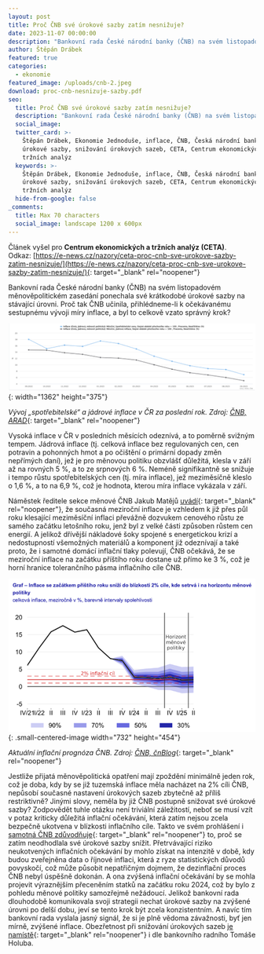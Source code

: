 ```yaml
---
layout: post
title: Proč ČNB své úrokové sazby zatím nesnižuje?
date: 2023-11-07 00:00:00
description: "Bankovní rada České národní banky (ČNB) na svém listopadovém měnověpolitickém zasedání ponechala své krátkodobé úrokové sazby na stávající úrovni. Proč tak ČNB učinila, přihlédneme-li k\_očekávanému sestupnému vývoji míry inflace, a byl to celkově vzato správný krok?"
author: Štěpán Drábek
featured: true
categories:
  - ekonomie
featured_image: /uploads/cnb-2.jpeg
download: proc-cnb-nesnizuje-sazby.pdf
seo:
  title: Proč ČNB své úrokové sazby zatím nesnižuje?
  description: "Bankovní rada České národní banky (ČNB) na svém listopadovém měnověpolitickém zasedání ponechala své krátkodobé úrokové sazby na stávající úrovni. Proč tak ČNB učinila, přihlédneme-li k\_očekávanému sestupnému vývoji míry inflace, a byl to celkově vzato správný krok?"
  social_image:
  twitter_card: >-
    Štěpán Drábek, Ekonomie Jednoduše, inflace, ČNB, Česká národní banka,
    úrokové sazby, snižování úrokových sazeb, CETA, Centrum ekonomických a
    tržních analýz
  keywords: >-
    Štěpán Drábek, Ekonomie Jednoduše, inflace, ČNB, Česká národní banka,
    úrokové sazby, snižování úrokových sazeb, CETA, Centrum ekonomických a
    tržních analýz
  hide-from-google: false
_comments:
  title: Max 70 characters
  social_image: landscape 1200 x 600px
---
```

Článek vyšel pro&nbsp;**Centrum ekonomických a tržních analýz (CETA)**. Odkaz:&nbsp;[https://e-news.cz/nazory/ceta-proc-cnb-sve-urokove-sazby-zatim-nesnizuje/](https://e-news.cz/nazory/ceta-proc-cnb-sve-urokove-sazby-zatim-nesnizuje/){: target="_blank" rel="noopener"}

Bankovní rada České národní banky (ČNB) na svém listopadovém měnověpolitickém zasedání ponechala své krátkodobé úrokové sazby na stávající úrovni. Proč tak ČNB učinila, přihlédneme-li k očekávanému sestupnému vývoji míry inflace, a byl to celkově vzato správný krok?

![](/uploads/vyvoj-inflace-arad.png){: width="1362" height="375"}

*Vývoj „spotřebitelské“ a jádrové inflace v ČR za poslední rok. Zdroj:* [*ČNB, ARAD*](https://www.cnb.cz/arad/#/cs/indicators){: target="_blank" rel="noopener"}

Vysoká inflace v ČR v posledních měsících odeznívá, a to poměrně svižným tempem. Jádrová inflace (tj. celková inflace bez regulovaných cen, cen potravin a pohonných hmot a po očištění o primární dopady změn nepřímých daní), jež je pro měnovou politiku obzvlášť důležitá, klesla v září až na rovných 5 %, a to ze srpnových 6 %. Neméně signifikantně se snižuje i tempo růstu spotřebitelských cen (tj. míra inflace), jež meziměsíčně kleslo o 1,6 %, a to na 6,9 %, což je hodnota, kterou míra inflace vykázala v září.

Náměstek ředitele sekce měnové ČNB Jakub Matějů [uvádí](https://www.cnb.cz/cs/o_cnb/cnblog/Proinflacni-rizika-vedou-k-opatrnosti-urokove-sazby-zustavaji-stabilni/){: target="_blank" rel="noopener"}, že současná meziroční inflace je vzhledem k již přes půl roku klesající meziměsíční inflaci převážně dozvukem cenového růstu ze samého začátku letošního roku, jenž byl z velké části způsoben růstem cen energií. A jelikož dřívější nákladové šoky spojené s energetickou krizí a nedostupností všemožných materiálů a komponent již odeznívají a také proto, že i samotné domácí inflační tlaky polevují, ČNB očekává, že se meziroční inflace na začátku příštího roku dostane už přímo ke 3 %, což je horní hranice tolerančního pásma inflačního cíle ČNB.

![](/uploads/prognoza-cnb.png){: .small-centered-image width="732" height="454"}

*Aktuální inflační prognóza ČNB. Zdroj:* [*ČNB, čnBlog*](https://www.cnb.cz/cs/o_cnb/cnblog/Proinflacni-rizika-vedou-k-opatrnosti-urokove-sazby-zustavaji-stabilni/){: target="_blank" rel="noopener"}

Jestliže přijatá měnověpolitická opatření mají zpoždění minimálně jeden rok, což je doba, kdy by se již tuzemská inflace měla nacházet na 2% cíli ČNB, nepůsobí současné nastavení úrokových sazeb zbytečně až příliš restriktivně? Jinými slovy, neměla by již ČNB postupně snižovat své úrokové sazby? Zodpovědět tuhle otázku není triviální záležitostí, neboť se musí vzít v potaz kriticky důležitá inflační očekávání, která zatím nejsou zcela bezpečně ukotvena v blízkosti inflačního cíle. Takto ve svém prohlášení i [samotná ČNB zdůvodňuje](https://www.cnb.cz/cs/menova-politika/br-zapisy-z-jednani/Rozhodnuti-bankovni-rady-CNB-1698940800000/?tab=statement){: target="_blank" rel="noopener"} to, proč se zatím neodhodlala své úrokové sazby snížit. Přetrvávající riziko neukotvených inflačních očekávání by mohlo získat na intenzitě v době, kdy budou zveřejněna data o říjnové inflaci, která z ryze statistických důvodů povyskočí, což může působit nepatřičným dojmem, že dezinflační proces ČNB nebyl úspěšně dokonán. A ona zvýšená inflační očekávání by se mohla projevit výraznějším přeceněním statků na začátku roku 2024, což by bylo z pohledu měnové politiky samozřejmě nežádoucí. Jelikož bankovní rada dlouhodobě komunikovala svoji strategii nechat úrokové sazby na zvýšené úrovni po delší dobu, jeví se tento krok být zcela konzistentním. A navíc tím bankovní rada vyslala jasný signál, že si je plně vědoma závažnosti, byť jen mírně, zvýšené inflace. Obezřetnost při snižování úrokových sazeb [je namístě](https://roklen24.cz/clen-bankovni-rady-cnb-holub-nevylucuji-snizeni-sazeb-ve-zbytku-letosniho-roku/){: target="_blank" rel="noopener"} i dle bankovního radního Tomáše Holuba.